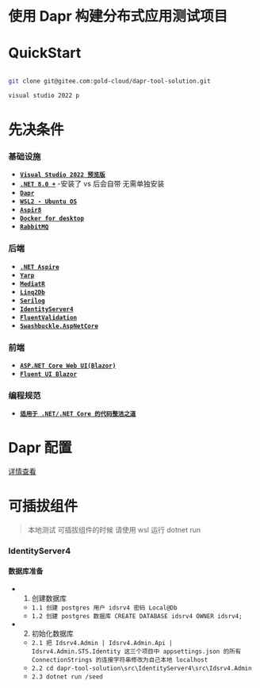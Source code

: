 # 使用 Dapr 构建分布式应用测试项目

# QuickStart 


```bash

git clone git@gitee.com:gold-cloud/dapr-tool-solution.git

visual studio 2022 p
```

# 先决条件

### 基础设施

- **[`Visual Studio 2022 预览版`](https://visualstudio.microsoft.com/zh-hans/vs/preview/)**
- **[`.NET 8.0 +`](https://dotnet.microsoft.com/download)**  -安装了 vs 后会自带 无需单独安装
- **[`Dapr`](https://dapr.io/)**
- **[`WSL2 - Ubuntu OS`](https://docs.microsoft.com/en-us/windows/wsl/install-win10)**
- **[`Aspir8`](https://prom3theu5.github.io/aspirational-manifests/getting-started.html)**
- **[`Docker for desktop`](https://www.docker.com/products/docker-desktop)**
- **[`RabbitMQ`](https://gitee.com/iamshen/my-docker-compose/blob/master/rabbitmq/README.MD)** 

### 后端

- **[`.NET Aspire`](https://github.com/dotnet/aspire)** 
- **[`Yarp`](https://github.com/microsoft/reverse-proxy)**
- **[`MediatR`](https://github.com/jbogard/MediatR)**
- **[`Linq2Db`](https://github.com/linq2db/linq2db)**
- **[`Serilog`](https://github.com/serilog/serilog)**
- **[`IdentityServer4`](https://github.com/iamshen/Reborn.IdentityServer4.Admin)**
- **[`FluentValidation`](https://github.com/FluentValidation/FluentValidation)**
- **[`Swashbuckle.AspNetCore`](https://github.com/domaindrivendev/Swashbuckle.AspNetCore)** 

### 前端

- **[`ASP.NET Core Web UI(Blazor)`](https://learn.microsoft.com/zh-cn/aspnet/core/tutorials/choose-web-ui?view=aspnetcore-8.0)**
- **[`Fluent UI Blazor`](https://www.fluentui-blazor.net/)**

### 编程规范

- **[`适用于 .NET/.NET Core 的代码整洁之道`](https://github.com/thangchung/clean-code-dotnet/blob/master/README-zh.md)**

# Dapr 配置

[详情查看](./CONFIGURATION.md)

# 可插拔组件

> 本地测试 可插拔组件的时候  请使用 wsl 运行 dotnet run


### IdentityServer4 

#### 数据库准备

* 1. 创建数据库
  - `1.1 创建 postgres 用户 idsrv4 密码 Local@Db` 
  - `1.2 创建 postgres 数据库 CREATE DATABASE idsrv4 OWNER idsrv4;`
* 2. 初始化数据库
  - `2.1 把 Idsrv4.Admin | Idsrv4.Admin.Api | Idsrv4.Admin.STS.Identity 这三个项目中 appsettings.json 的所有 ConnectionStrings 的连接字符串修改为自己本地 localhost`
  - `2.2 cd dapr-tool-solution\src\IdentityServer4\src\Idsrv4.Admin`
  - `2.3 dotnet run /seed`